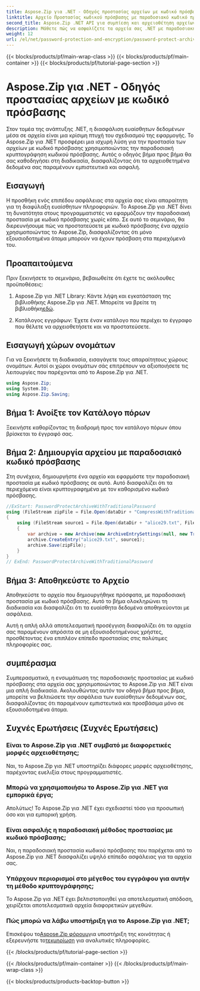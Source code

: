 ```yaml
---
title: Aspose.Zip για .NET - Οδηγός προστασίας αρχείων με κωδικό πρόσβασης
linktitle: Αρχείο Προστασίας κωδικού πρόσβασης με παραδοσιακό κωδικό πρόσβασης
second_title: Aspose.Zip .NET API για συμπίεση και αρχειοθέτηση αρχείων
description: Μάθετε πώς να ασφαλίζετε τα αρχεία σας .NET με παραδοσιακή προστασία κωδικού πρόσβασης χρησιμοποιώντας το Aspose.Zip. Ακολουθήστε τον βήμα προς βήμα οδηγό μας για βελτιωμένη εμπιστευτικότητα δεδομένων.
weight: 12
url: /el/net/password-protection-and-encryption/password-protect-archive-traditional-password/
---
```


{{< blocks/products/pf/main-wrap-class >}}
{{< blocks/products/pf/main-container >}}
{{< blocks/products/pf/tutorial-page-section >}}

# Aspose.Zip για .NET - Οδηγός προστασίας αρχείων με κωδικό πρόσβασης


Στον τομέα της ανάπτυξης .NET, η διασφάλιση ευαίσθητων δεδομένων μέσα σε αρχεία είναι μια κρίσιμη πτυχή του σχεδιασμού της εφαρμογής. Το Aspose.Zip για .NET προσφέρει μια ισχυρή λύση για την προστασία των αρχείων με κωδικό πρόσβασης χρησιμοποιώντας την παραδοσιακή κρυπτογράφηση κωδικού πρόσβασης. Αυτός ο οδηγός βήμα προς βήμα θα σας καθοδηγήσει στη διαδικασία, διασφαλίζοντας ότι τα αρχειοθετημένα δεδομένα σας παραμένουν εμπιστευτικά και ασφαλή.

## Εισαγωγή

Η προσθήκη ενός επιπέδου ασφάλειας στα αρχεία σας είναι απαραίτητη για τη διαφύλαξη ευαίσθητων πληροφοριών. Το Aspose.Zip για .NET δίνει τη δυνατότητα στους προγραμματιστές να εφαρμόζουν την παραδοσιακή προστασία με κωδικό πρόσβασης χωρίς κόπο. Σε αυτό το σεμινάριο, θα διερευνήσουμε πώς να προστατεύσετε με κωδικό πρόσβασης ένα αρχείο χρησιμοποιώντας το Aspose.Zip, διασφαλίζοντας ότι μόνο εξουσιοδοτημένα άτομα μπορούν να έχουν πρόσβαση στα περιεχόμενά του.

## Προαπαιτούμενα

Πριν ξεκινήσετε το σεμινάριο, βεβαιωθείτε ότι έχετε τις ακόλουθες προϋποθέσεις:

1. Aspose.Zip για .NET Library: Κάντε λήψη και εγκατάσταση της βιβλιοθήκης Aspose.Zip για .NET. Μπορείτε να βρείτε τη βιβλιοθήκη[εδώ](https://releases.aspose.com/zip/net/).

2. Κατάλογος εγγράφων: Έχετε έναν κατάλογο που περιέχει το έγγραφο που θέλετε να αρχειοθετήσετε και να προστατεύσετε.

## Εισαγωγή χώρων ονομάτων

Για να ξεκινήσετε τη διαδικασία, εισαγάγετε τους απαραίτητους χώρους ονομάτων. Αυτοί οι χώροι ονομάτων σάς επιτρέπουν να αξιοποιήσετε τις λειτουργίες που παρέχονται από το Aspose.Zip για .NET.

```csharp
using Aspose.Zip;
using System.IO;
using Aspose.Zip.Saving;
```

## Βήμα 1: Ανοίξτε τον Κατάλογο πόρων

Ξεκινήστε καθορίζοντας τη διαδρομή προς τον κατάλογο πόρων όπου βρίσκεται το έγγραφό σας.

## Βήμα 2: Δημιουργία αρχείου με παραδοσιακό κωδικό πρόσβασης

Στη συνέχεια, δημιουργήστε ένα αρχείο και εφαρμόστε την παραδοσιακή προστασία με κωδικό πρόσβασης σε αυτό. Αυτό διασφαλίζει ότι τα περιεχόμενα είναι κρυπτογραφημένα με τον καθορισμένο κωδικό πρόσβασης.

```csharp
//ExStart: PasswordProtectArchiveWithTraditionalPassword
using (FileStream zipFile = File.Open(dataDir + "CompressWithTraditionalEncryption_out.zip", FileMode.Create))
{
    using (FileStream source1 = File.Open(dataDir + "alice29.txt", FileMode.Open, FileAccess.Read))
    {
        var archive = new Archive(new ArchiveEntrySettings(null, new TraditionalEncryptionSettings("p@s$")));
        archive.CreateEntry("alice29.txt", source1);
        archive.Save(zipFile);
    }
}
// ExEnd: PasswordProtectArchiveWithTraditionalPassword
```

## Βήμα 3: Αποθηκεύστε το Αρχείο

Αποθηκεύστε το αρχείο που δημιουργήθηκε πρόσφατα, με παραδοσιακή προστασία με κωδικό πρόσβασης. Αυτό το βήμα ολοκληρώνει τη διαδικασία και διασφαλίζει ότι τα ευαίσθητα δεδομένα αποθηκεύονται με ασφάλεια.

Αυτή η απλή αλλά αποτελεσματική προσέγγιση διασφαλίζει ότι τα αρχεία σας παραμένουν απρόσιτα σε μη εξουσιοδοτημένους χρήστες, προσθέτοντας ένα επιπλέον επίπεδο προστασίας στις πολύτιμες πληροφορίες σας.

## συμπέρασμα

Συμπερασματικά, η ενσωμάτωση της παραδοσιακής προστασίας με κωδικό πρόσβασης στα αρχεία σας χρησιμοποιώντας το Aspose.Zip για .NET είναι μια απλή διαδικασία. Ακολουθώντας αυτόν τον οδηγό βήμα προς βήμα, μπορείτε να βελτιώσετε την ασφάλεια των ευαίσθητων δεδομένων σας, διασφαλίζοντας ότι παραμένουν εμπιστευτικά και προσβάσιμα μόνο σε εξουσιοδοτημένα άτομα.

## Συχνές Ερωτήσεις (Συχνές Ερωτήσεις)

### Είναι το Aspose.Zip για .NET συμβατό με διαφορετικές μορφές αρχειοθέτησης;
Ναι, το Aspose.Zip για .NET υποστηρίζει διάφορες μορφές αρχειοθέτησης, παρέχοντας ευελιξία στους προγραμματιστές.

### Μπορώ να χρησιμοποιήσω το Aspose.Zip για .NET για εμπορικά έργα;
Απολύτως! Το Aspose.Zip για .NET έχει σχεδιαστεί τόσο για προσωπική όσο και για εμπορική χρήση.

### Είναι ασφαλής η παραδοσιακή μέθοδος προστασίας με κωδικό πρόσβασης;
Ναι, η παραδοσιακή προστασία κωδικού πρόσβασης που παρέχεται από το Aspose.Zip για .NET διασφαλίζει υψηλό επίπεδο ασφάλειας για τα αρχεία σας.

### Υπάρχουν περιορισμοί στο μέγεθος του εγγράφου για αυτήν τη μέθοδο κρυπτογράφησης;
Το Aspose.Zip για .NET έχει βελτιστοποιηθεί για αποτελεσματική απόδοση, χειρίζεται αποτελεσματικά αρχεία διαφορετικών μεγεθών.

### Πώς μπορώ να λάβω υποστήριξη για το Aspose.Zip για .NET;
 Επισκέψου το[Aspose.Zip φόρουμ](https://forum.aspose.com/c/zip/37)για υποστήριξη της κοινότητας ή εξερευνήστε το[τεκμηρίωση](https://reference.aspose.com/zip/net/) για αναλυτικές πληροφορίες.


{{< /blocks/products/pf/tutorial-page-section >}}

{{< /blocks/products/pf/main-container >}}
{{< /blocks/products/pf/main-wrap-class >}}

{{< blocks/products/products-backtop-button >}}
